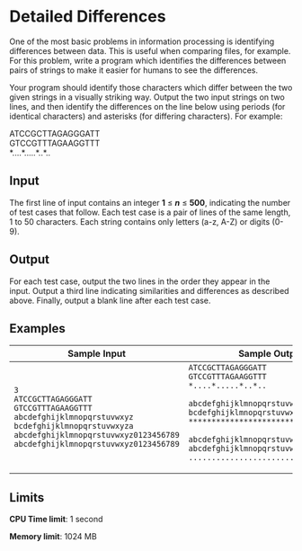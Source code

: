 # Detailed Differences

One of the most basic problems in information processing is identifying differences between data. This is useful when comparing files, for example. For this problem, write a program which identifies the differences between pairs of strings to make it easier for humans to see the differences.

Your program should identify those characters which differ between the two given strings in a visually striking way. Output the two input strings on two lines, and then identify the differences on the line below using periods (for identical characters) and asterisks (for differing characters). For example:

ATCCGCTTAGAGGGATT<br>
GTCCGTTTAGAAGGTTT<br>
\*....\*.....\*..\*..

## Input

The first line of input contains an integer **1** ≤ _**n**_ ≤ **500**, indicating the number of test cases that follow. Each test case is a pair of lines of the same length, 1 to 50 characters. Each string contains only letters (a-z, A-Z) or digits (0-9).

## Output

For each test case, output the two lines in the order they appear in the input. Output a third line indicating similarities and differences as described above. Finally, output a blank line after each test case.

## Examples

Sample Input | Sample Output
-|-
`3`<br>`ATCCGCTTAGAGGGATT`<br>`GTCCGTTTAGAAGGTTT`<br>`abcdefghijklmnopqrstuvwxyz`<br>`bcdefghijklmnopqrstuvwxyza`<br>`abcdefghijklmnopqrstuvwxyz0123456789`<br>`abcdefghijklmnopqrstuvwxyz0123456789` | `ATCCGCTTAGAGGGATT`<br>`GTCCGTTTAGAAGGTTT`<br>`*....*.....*..*..`<br>` `<br>`abcdefghijklmnopqrstuvwxyz`<br>`bcdefghijklmnopqrstuvwxyza`<br>`**************************`<br>` `<br>`abcdefghijklmnopqrstuvwxyz0123456789`<br>`abcdefghijklmnopqrstuvwxyz0123456789`<br>`....................................`<br>` `

## Limits

**CPU Time limit**: 1 second

**Memory limit**: 1024 MB